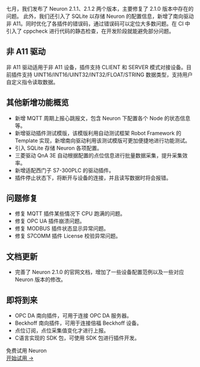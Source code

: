 七月，我们发布了 Neuron 2.1.1、2.1.2 两个版本，主要修复了 2.1.0 版本中存在的问题。 此外，我们还引入了 SQLite 以存储 Neuron 的配置信息，新增了南向驱动非 A11。同时优化了各插件的错误码，通过错误码可以定位大多数问题。在 CI 中引入了 cppcheck 进行代码的静态检查，在开发阶段就能避免部分问题。

## 非 A11 驱动

非 A11 驱动适用于非 A11 设备，插件支持 CLIENT 和 SERVER 模式对接设备。目前插件支持 UINT16/INT16/UINT32/INT32/FLOAT/STRING 数据类型，支持用户自定义指令读取数据。

## 其他新增功能概览

- 新增 MQTT 周期上报心跳报文，包含 Neuron 下配置各个 Node 的状态信息等。
- 新增驱动插件测试模版，该模版利用自动测试框架 Robot Framework 的 Template 实现，新增南向驱动利用该测试模版可更加便捷地进行功能测试。
- 引入 SQLite 存储 Neuron 各项配置。
- 三菱驱动 QnA 3E 自动根据配置的点位信息进行批量数据采集，提升采集效率。
- 新增适配西门子 S7-300PLC 的驱动插件。
- 插件停止状态下，将断开与设备的连接，并且读写数据时将会报错。

## 问题修复

- 修复 MQTT 插件某些情况下 CPU 跑满的问题。
- 修复 OPC UA 插件崩溃问题。
- 修复 MODBUS 插件状态显示异常问题。
- 修复 S7COMM 插件 License 校验异常问题。

## 文档更新

- 完善了 Neuron 2.1.0 的官网文档，增加了一些设备配置范例以及一些对应 Neuron 版本的修改。

## 即将到来

- OPC DA 南向插件，可用于连接 OPC DA 服务器。
- Beckhoff 南向插件，可用于连接倍福 Beckhoff 设备。
- 点位订阅，点位采集值变化才进行上报。
- C语言实现的 SDK 包，可使用 SDK 包进行插件开发。


<section class="promotion">
    <div>
        免费试用 Neuron
    </div>
    <a href="https://www.emqx.com/zh/try?product=neuron" class="button is-gradient px-5">开始试用 →</a>
</section>
